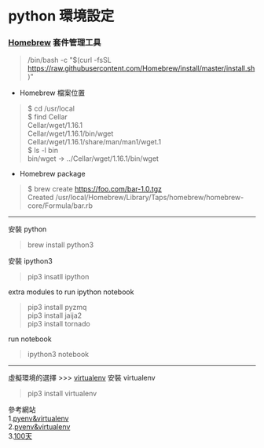 # python 環境設定
### [Homebrew](https://brew.sh/index_zh-tw) 套件管理工具
> /bin/bash -c "$(curl -fsSL https://raw.githubusercontent.com/Homebrew/install/master/install.sh)"
- Homebrew 檔案位置
>$ cd /usr/local  
$ find Cellar  
Cellar/wget/1.16.1  
Cellar/wget/1.16.1/bin/wget  
Cellar/wget/1.16.1/share/man/man1/wget.1  
$ ls -l bin  
bin/wget -> ../Cellar/wget/1.16.1/bin/wget  
- Homebrew package
>$ brew create https://foo.com/bar-1.0.tgz  
Created /usr/local/Homebrew/Library/Taps/homebrew/homebrew-core/Formula/bar.rb

---
安裝 python
> brew install python3


安裝 ipython3
>pip3 insatll ipython

extra modules to run ipython notebook
>pip3 install pyzmq  
>pip3 install jaija2  
>pip3 install tornado

run notebook
>ipython3 notebook
---
虛擬環境的選擇 >>> [virtualenv](https://www.maxlist.xyz/2020/04/01/python-pyenv-virtualenv/)
安裝 virtualenv
> pip3 install virtualenv


參考網站  
1.[pyenv&virtualenv](https://codertw.com/程式語言/471323/)  
2.[pyenv&virtualenv](https://www.maxlist.xyz/2020/04/01/python-pyenv-virtualenv/)  
3.[100天](https://github.com/jackfrued/Python-100-Days/tree/master/Day01-15/res)
